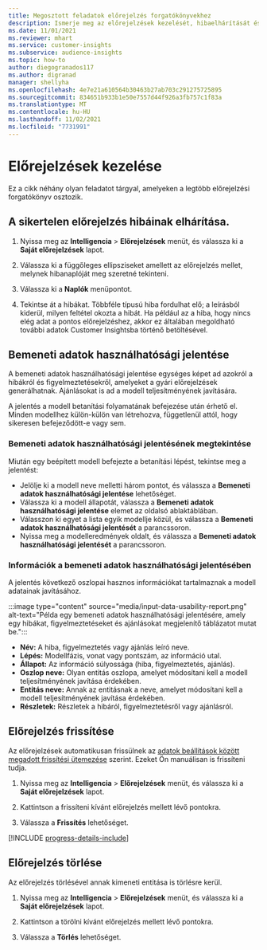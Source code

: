 ```yaml
---
title: Megosztott feladatok előrejelzés forgatókönyvekhez
description: Ismerje meg az előrejelzések kezelését, hibaelhárítását és finomítását.
ms.date: 11/01/2021
ms.reviewer: mhart
ms.service: customer-insights
ms.subservice: audience-insights
ms.topic: how-to
author: diegogranados117
ms.author: digranad
manager: shellyha
ms.openlocfilehash: 4e7e21a610564b30463b27ab703c291275725895
ms.sourcegitcommit: 834651b933b1e50e7557d44f926a3fb757c1f83a
ms.translationtype: MT
ms.contentlocale: hu-HU
ms.lasthandoff: 11/02/2021
ms.locfileid: "7731991"
---
```

# <a name="manage-predictions"></a>Előrejelzések kezelése

Ez a cikk néhány olyan feladatot tárgyal, amelyeken a legtöbb előrejelzési forgatókönyv osztozik.

## <a name="troubleshoot-a-failed-prediction"></a>A sikertelen előrejelzés hibáinak elhárítása.

1. Nyissa meg az **Intelligencia** > **Előrejelzések** menüt, és válassza ki a **Saját előrejelzések** lapot.

1. Válassza ki a függőleges ellipsziseket amellett az előrejelzés mellet, melynek hibanaplóját meg szeretné tekinteni.

1. Válassza ki a **Naplók** menüpontot.

1. Tekintse át a hibákat. Többféle típusú hiba fordulhat elő; a leírásból kiderül, milyen feltétel okozta a hibát. Ha például az a hiba, hogy nincs elég adat a pontos előrejelzéshez, akkor ez általában megoldható további adatok Customer Insightsba történő betöltésével.

## <a name="input-data-usability-report"></a>Bemeneti adatok használhatósági jelentése

A bemeneti adatok használhatósági jelentése egységes képet ad azokról a hibákról és figyelmeztetésekről, amelyeket a gyári előrejelzések generálhatnak. Ajánlásokat is ad a modell teljesítményének javítására.

A jelentés a modell betanítási folyamatának befejezése után érhető el. Minden modellhez külön-külön van létrehozva, függetlenül attól, hogy sikeresen befejeződött-e vagy sem.

### <a name="view-the-input-data-usability-report"></a>Bemeneti adatok használhatósági jelentésének megtekintése

Miután egy beépített modell befejezte a betanítási lépést, tekintse meg a jelentést:
- Jelölje ki a modell neve melletti három pontot, és válassza a **Bemeneti adatok használhatósági jelentése** lehetőséget.
- Válassza ki a modell állapotát, válassza a **Bemeneti adatok használhatósági jelentése** elemet az oldalsó ablaktáblában.
- Válasszon ki egyet a lista egyik modellje közül, és válassza a **Bemeneti adatok használhatósági jelentését** a parancssoron.
- Nyissa meg a modelleredmények oldalt, és válassza a **Bemeneti adatok használhatósági jelentését** a parancssoron.

### <a name="information-in-the-input-data-usability-report"></a>Információk a bemeneti adatok használhatósági jelentésében

A jelentés következő oszlopai hasznos információkat tartalmaznak a modell adatainak javításához.

:::image type="content" source="media/input-data-usability-report.png" alt-text="Példa egy bemeneti adatok használhatósági jelentésére, amely egy hibákat, figyelmeztetéseket és ajánlásokat megjelenítő táblázatot mutat be.":::

- **Név:** A hiba, figyelmeztetés vagy ajánlás leíró neve.
- **Lépés:** Modellfázis, vonat vagy pontszám, az információ utal.
- **Állapot:** Az információ súlyossága (hiba, figyelmeztetés, ajánlás).
- **Oszlop neve:** Olyan entitás oszlopa, amelyet módosítani kell a modell teljesítményének javítása érdekében.
- **Entitás neve:** Annak az entitásnak a neve, amelyet módosítani kell a modell teljesítményének javítása érdekében.
- **Részletek:** Részletek a hibáról, figyelmeztetésről vagy ajánlásról.

## <a name="refresh-a-prediction"></a>Előrejelzés frissítése

Az előrejelzések automatikusan frissülnek az [adatok beállítások között megadott frissítési ütemezése](system.md#schedule-tab) szerint. Ezeket Ön manuálisan is frissíteni tudja.

1. Nyissa meg az **Intelligencia** > **Előrejelzések** menüt, és válassza ki a **Saját előrejelzések** lapot.

1. Kattintson a frissíteni kívánt előrejelzés mellett lévő pontokra.

1. Válassza a **Frissítés** lehetőséget.

[!INCLUDE [progress-details-include](../includes/progress-details-pane.md)]

## <a name="delete-a-prediction"></a>Előrejelzés törlése

Az előrejelzés törlésével annak kimeneti entitása is törlésre kerül.

1. Nyissa meg az **Intelligencia** > **Előrejelzések** menüt, és válassza ki a **Saját előrejelzések** lapot.

1. Kattintson a törölni kívánt előrejelzés mellett lévő pontokra.

1. Válassza a **Törlés** lehetőséget.
